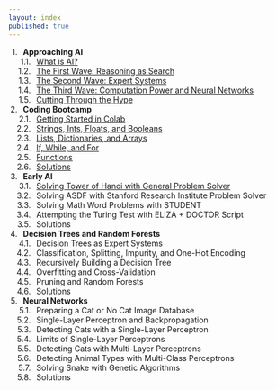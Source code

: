 ```yaml
---
layout: index
published: true
---
```

<!-- css taken from https://stackoverflow.com/questions/4098195/can-ordered-list-produce-result-that-looks-like-1-1-1-2-1-3-instead-of-just-1 -->
<head>
    <style type="text/css">
    ol {
    counter-reset: item;
    }
    ol li {
        display: block;
        position: relative;
    }
    ol li:before {
        content: counters(item, ".")".";
        counter-increment: item;
        position: absolute;
        margin-right: 100%;
        right: 10px; /* space between number and text */
    }
    </style>
</head>
<div style="width:100%; max-width:500px; margin:auto">
<ol>
 <li><b>Approaching AI</b>
    <ol>
      <li><a href='https://aihigh.github.io/intro-to-ai/modules/approaching ai/what-is-ai/'>What is AI?</a></li>
      <li><a href='https://aihigh.github.io/intro-to-ai/modules/approaching ai/the-first-wave-reasoning-as-search/'>The First Wave: Reasoning as Search</a></li>
      <li><a href='https://aihigh.github.io/intro-to-ai/modules/approaching ai/the-second-wave-expert-systems/'>The Second Wave: Expert Systems</a></li>
      <li><a href='https://aihigh.github.io/intro-to-ai/modules/approaching ai/the-third-wave-computation-power-neural-networks/'>The Third Wave: Computation Power and Neural Networks</a></li>
      <li><a href='https://aihigh.github.io/intro-to-ai/modules/approaching ai/cutting-through-the-hype/'>Cutting Through the Hype</a></li>
    </ol>
  </li>
<li><b>Coding Bootcamp</b>
    <ol>
      <li><a href='https://aihigh.github.io/intro-to-ai/modules/coding bootcamp/getting-started-in-colab/'>Getting Started in Colab</a></li>
      <li><a href='https://aihigh.github.io/intro-to-ai/modules/coding bootcamp/strings-ints-floats-booleans/'>Strings, Ints, Floats, and Booleans</a></li>
      <li><a href='https://aihigh.github.io/intro-to-ai/modules/coding bootcamp/lists-dictionaries-arrays/'>Lists, Dictionaries, and Arrays</a></li>
      <li><a href='https://aihigh.github.io/intro-to-ai/modules/coding bootcamp/if-while-for/'>If, While, and For</a></li>
      <li><a href='https://aihigh.github.io/intro-to-ai/modules/coding bootcamp/functions/'>Functions</a></li>
      <!--<li><a href='https://aihigh.github.io/intro-to-ai/modules/coding bootcamp/files/'>Files</a></li>-->
      <!--<li><a href='https://aihigh.github.io/intro-to-ai/modules/coding bootcamp/dataframes-storage/'>DataFrames and Storage</a></li>
      <li>Runtime Estimation</li>
      <li>Coding Challenges</li>--><!-- in these tutorials, you've mostly been modifying code to understand how it works. This is good for introduction. Now we'll take what we've learned and take it a step further with coding challenges. Goal is to get to an intermediate level of coding ability. We'll begin with some elementary challenges and they'll get harder. Expect to spend more time on these next 2 sections, and expect to refer back to the previous sections a lot. a notebook of problems such as compute the first 100 primes. Hints in a second notebook. -->
      <li><a href='https://aihigh.github.io/intro-to-ai/modules/coding bootcamp/solutions/'>Solutions</a></li>
    </ol>
  </li>
<li><b>Early AI</b>
    <ol>
        <li><a href='https://aihigh.github.io/intro-to-ai/modules/early ai/solving-tower-of-hanoi-with-general-problem-solver/'>Solving Tower of Hanoi with General Problem Solver</a></li>
        <li>Solving ASDF with Stanford Research Institute Problem Solver</li>
        <li>Solving Math Word Problems with STUDENT</li><!--https://dspace.mit.edu/bitstream/handle/1721.1/6903/AITR-219.pdf?sequence=2&isAllowed=y-->
        <li>Attempting the Turing Test with ELIZA + DOCTOR Script</li>
        <!-- <li>Expert Systems</li> won't spend as much time on this because expert systems by definition need a bunch of rules from experts. but we'll go through how expert systems are designed (knowledge base, inference engine) and make a smaller expert system for some situation? -->
        <li>Solutions</li>
    </ol>
</li>
<li><b>Decision Trees and Random Forests</b>
    <ol>
        <li>Decision Trees as Expert Systems</li> <!-- the data is the expert which makes predictions -->
        <li>Classification, Splitting, Impurity, and One-Hot Encoding</li>
        <li>Recursively Building a Decision Tree</li>
        <li>Overfitting and Cross-Validation</li>
        <li>Pruning and Random Forests</li>
        <li>Solutions</li>
    </ol>
  </li>
<li><b>Neural Networks</b>
    <ol>
        <li>Preparing a Cat or No Cat Image Database</li>
        <li>Single-Layer Perceptron and Backpropagation</li>
        <li>Detecting Cats with a Single-Layer Perceptron</li>
        <li>Limits of Single-Layer Perceptrons</li>
        <li>Detecting Cats with Multi-Layer Perceptrons</li>
        <li>Detecting Animal Types with Multi-Class Perceptrons</li><!-- put dog images in as well >> cat, dog, or neither? -->
        <li>Solving Snake with Genetic Algorithms</li><!-- https://theailearner.com/2018/11/09/snake-game-with-genetic-algorithm/ | https://www.youtube.com/watch?v=R9OHn5ZF4Uo -->
        <li>Solutions</li>
    </ol>
  </li>
</ol>
</div>
